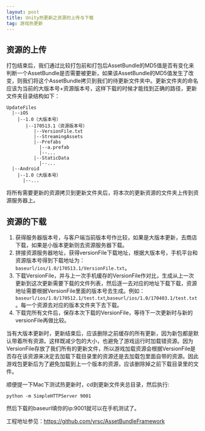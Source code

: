 ```yaml
---
layout: post
title: Unity热更新之资源的上传与下载
tag: 游戏热更新
---
```


## 资源的上传
打包结束后，我们通过比较打包前和打包后AssetBundle的MD5值是否有变化来判断一个AssetBundle是否需要被更新，如果该AssetBundle的MD5值发生了改变，则我们将这个AssetBundle拷贝到我们的待更新文件夹中。更新文件夹的命名应该为当前的大版本号+资源版本号，这样下载的时候才能找到正确的路径，更新文件夹目录结构如下：
```
UpdateFiles
  |--iOS
    |--1.0（大版本号）
       |--170513.1（资源版本号）
          |--VersionFile.txt
          |--StreamingAssets
          |--Prefabs
            |--a.prefab
            |--...
          |--StaticData
            |--...
  |--Android
    |--1.0（大版本号）
      |--...
```
将所有需要更新的资源拷贝到更新文件夹后，将本次的更新资源的文件夹上传到资源服务器上。

## 资源的下载
1. 获得服务器版本号，与客户端当前版本号作比较，如果是大版本更新，去商店下载，如果是小版本更新则去资源服务器下载。
2. 拼接资源服务器地址，获得versionFile下载地址，根据大版本号，手机平台和资源版本号得到下载地址为：`baseurl/ios/1.0/170513.1/VersionFile.txt`。
3. 下载VersionFile，并与上一次手机缓存的VersionFile作对比，生成从上一次更新到这次更新需要下载的文件列表，然后逐一去对应的地址下载下载，资源地址需要根据VersionFile里面的版本号去生成。例如：`baseurl/ios/1.0/170512.1/test.txt`,`baseurl/ios/1.0/170403.1/test.txt`。每一个资源去对应的版本文件夹下去下载。
4. 下载完所有文件后，保存本次下载的VersionFile，等待下一次更新时与新的versionFile再做比较。


当有大版本更新时，更新结束后，应该删除之前缓存的所有更新，因为新包都是默认带着所有资源。这样既减少包的大小，也避免了游戏运行时加载错资源。因为VersionFile存放了我们所有的更新文件，所以游戏加载资源会根据VersionFile是否存在该资源来决定去加载下载目录里的资源还是去加载包里面自带的资源。因此游戏包更新后为了避免加载到上一个版本的资源，应该删除掉之前下载目录里的文件。

顺便提一下Mac下测试热更新时，cd到更新文件夹总目录，然后执行:
```
python -m SimpleHTTPServer 9001
```
然后下载的baseurl填你的ip:9001就可以在手机测试了。

工程地址参见：<a href="https://github.com/yrsc/AssetBundleFramework" target="_blank">https://github.com/yrsc/AssetBundleFramework</a>